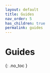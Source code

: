 ```yaml
---
layout: default
title: Guides
nav_order: 5
has_children: true
permalink: guides
---
```


# Guides
{: .no_toc }